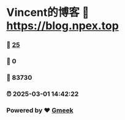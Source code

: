 # Vincent的博客 :link: https://blog.npex.top 
### :page_facing_up: [25](https://blog.npex.top/tag.html) 
### :speech_balloon: 0 
### :hibiscus: 83730 
### :alarm_clock: 2025-03-01 14:42:22 
### Powered by :heart: [Gmeek](https://github.com/Meekdai/Gmeek)
